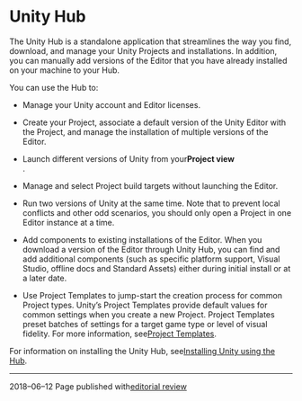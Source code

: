 # Unity Hub

The Unity Hub is a standalone application that streamlines the way you find, download, and manage your Unity Projects and installations. In addition, you can manually add versions of the Editor that you have already installed on your machine to your Hub.

You can use the Hub to:

* Manage your Unity account and Editor licenses.

* Create your Project, associate a default version of the Unity Editor with the Project, and manage the installation of multiple versions of the Editor.

* Launch different versions of Unity from your**Project view**  
  .

* Manage and select Project build targets without launching the Editor.

* Run two versions of Unity at the same time. Note that to prevent local conflicts and other odd scenarios, you should only open a Project in one Editor instance at a time.

* Add components to existing installations of the Editor. When you download a version of the Editor through Unity Hub, you can find and add additional components \(such as specific platform support, Visual Studio, offline docs and Standard Assets\) either during initial install or at a later date.

* Use Project Templates to jump-start the creation process for common Project types. Unity’s Project Templates provide default values for common settings when you create a new Project. Project Templates preset batches of settings for a target game type or level of visual fidelity. For more information, see[Project Templates](https://docs.unity3d.com/2019.2/Documentation/Manual/ProjectTemplates.html).

For information on installing the Unity Hub, see[Installing Unity using the Hub](https://docs.unity3d.com/2019.2/Documentation/Manual/GettingStartedInstallingHub.html).

---

2018–06–12 Page published with[editorial review](https://docs.unity3d.com/2019.2/Documentation/Manual/DocumentationEditorialReview.html)

